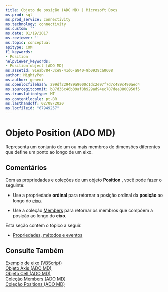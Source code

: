 ```yaml
---
title: Objeto de posição (ADO MD) | Microsoft Docs
ms.prod: sql
ms.prod_service: connectivity
ms.technology: connectivity
ms.custom: ''
ms.date: 01/19/2017
ms.reviewer: ''
ms.topic: conceptual
apitype: COM
f1_keywords:
- Position
helpviewer_keywords:
- Position object [ADO MD]
ms.assetid: 91eab784-3ce9-41d6-a840-9b0939ca0608
author: MightyPen
ms.author: genemi
ms.openlocfilehash: 299df229489a9000c1dc2e97f7d7c489c490aed4
ms.sourcegitcommit: b87d36c46b39af8b929ad94ec707dee8800950f5
ms.translationtype: MT
ms.contentlocale: pt-BR
ms.lasthandoff: 02/08/2020
ms.locfileid: "67949257"
---
```

# <a name="position-object-ado-md"></a>Objeto Position (ADO MD)
Representa um conjunto de um ou mais membros de dimensões diferentes que define um ponto ao longo de um eixo.  
  
## <a name="remarks"></a>Comentários  
 Com as propriedades e coleções de um objeto **Position** , você pode fazer o seguinte:  
  
-   Use a propriedade **ordinal** para retornar a posição ordinal da **posição** ao longo do [eixo](../../../ado/reference/ado-md-api/axis-object-ado-md.md).  
  
-   Use a coleção [Members](../../../ado/reference/ado-md-api/members-collection-ado-md.md) para retornar os membros que compõem a posição ao longo do **eixo**.  
  
 Esta seção contém o tópico a seguir.  
  
-   [Propriedades, métodos e eventos](../../../ado/reference/ado-md-api/position-object-properties-methods-and-events.md)  
  
## <a name="see-also"></a>Consulte Também  
 [Exemplo de eixo (VBScript)](../../../ado/reference/ado-md-api/axis-example-vbscript.md)   
 [Objeto Axis (ADO MD)](../../../ado/reference/ado-md-api/axis-object-ado-md.md)   
 [Objeto Cell (ADO MD)](../../../ado/reference/ado-md-api/cell-object-ado-md.md)   
 [Coleção Members (ADO MD)](../../../ado/reference/ado-md-api/members-collection-ado-md.md)   
 [Coleção Positions (ADO MD)](../../../ado/reference/ado-md-api/positions-collection-ado-md.md)

